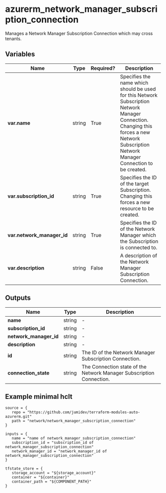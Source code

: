 # azurerm_network_manager_subscription_connection

Manages a Network Manager Subscription Connection which may cross tenants.

## Variables

| Name | Type | Required? |  Description |
| ---- | ---- | --------- |  ----------- |
| **var.name** | string | True | Specifies the name which should be used for this Network Subscription Network Manager Connection. Changing this forces a new Network Subscription Network Manager Connection to be created. | 
| **var.subscription_id** | string | True | Specifies the ID of the target Subscription. Changing this forces a new resource to be created. | 
| **var.network_manager_id** | string | True | Specifies the ID of the Network Manager which the Subscription is connected to. | 
| **var.description** | string | False | A description of the Network Manager Subscription Connection. | 



## Outputs

| Name | Type | Description |
| ---- | ---- | --------- | 
| **name** | string  | - | 
| **subscription_id** | string  | - | 
| **network_manager_id** | string  | - | 
| **description** | string  | - | 
| **id** | string  | The ID of the Network Manager Subscription Connection. | 
| **connection_state** | string  | The Connection state of the Network Manager Subscription Connection. | 

## Example minimal hclt

```hcl
source = {
   repo = "https://github.com/jumidev/terraform-modules-auto-azurerm.git" 
   path = "network/network_manager_subscription_connection" 
}

inputs = {
   name = "name of network_manager_subscription_connection" 
   subscription_id = "subscription_id of network_manager_subscription_connection" 
   network_manager_id = "network_manager_id of network_manager_subscription_connection" 
}

tfstate_store = {
   storage_account = "${storage_account}" 
   container = "${container}" 
   container_path = "${COMPONENT_PATH}" 
}


```